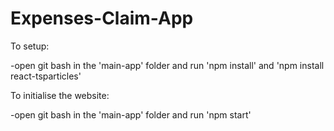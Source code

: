 # Expenses-Claim-App

To setup:

-open git bash in the 'main-app' folder and run 'npm install' and 'npm install react-tsparticles' 

To initialise the website:

-open git bash in the 'main-app' folder and run 'npm start'